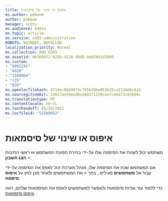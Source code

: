 ```yaml
---
title: איפוס או שינוי של סיסמאות
ms.author: pebaum
author: pebaum
manager: scotv
ms.audience: Admin
ms.topic: article
ms.service: o365-administration
ROBOTS: NOINDEX, NOFOLLOW
localization_priority: Normal
ms.collection: Adm_O365
ms.assetid: 063b56f2-625b-4520-99db-4e92941d3940
ms.custom:
- "9002291"
- "4428"
- "1100004"
- "735"
- "826"
ms.openlocfilehash: 8714ec8bb90f4c785b20be053b35ca213dd8c61b
ms.sourcegitcommit: 2d617ae59eed0ce8b571339ceefce6473c03b94c
ms.translationtype: MT
ms.contentlocale: he-IL
ms.lasthandoff: 05/19/2021
ms.locfileid: "52569652"
---
```

# <a name="reset-or-change-passwords"></a>איפוס או שינוי של סיסמאות

משתמש יכול לשנות את הסיסמה שלו על-ידי בחירת תמונת המשתמש או ראשי התיבות > **הצג חשבון**.
  
אם המשתמש שכח את הסיסמה שלו, מנהל מערכת יכול לאפס את הסיסמה על-ידי עבור אל **משתמשים** פעילים , בחר  >  [](https://portal.office.com/adminportal/home#/users)את המשתמשים ולאחר מכן לחץ על **איפוס סיסמה**.
  
כדי ללמוד עוד אודות סיסמאות ולאפשר למשתמשים לאפס את הסיסמאות שלהם, ראה [איפוס סיסמאות](/microsoft-365/admin/add-users/reset-passwords).
